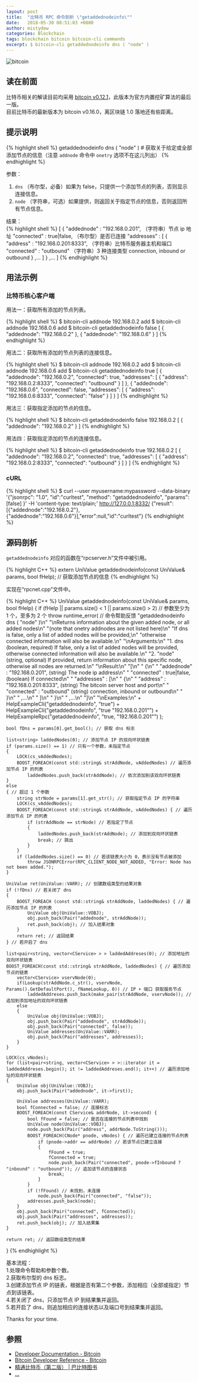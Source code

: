 ```yaml
---
layout: post
title:  "比特币 RPC 命令剖析 \"getaddednodeinfo\""
date:   2018-05-30 08:51:03 +0800
author: mistydew
categories: Blockchain
tags: blockchain bitcoin bitcoin-cli commands
excerpt: $ bitcoin-cli getaddednodeinfo dns ( "node" )
---
```

![bitcoin](/images/20180504/bitcoin.svg)

## 读在前面
比特币相关的解读目前均采用 [bitcoin v0.12.1](https://github.com/bitcoin/bitcoin/tree/v0.12.1)，此版本为官方内置挖矿算法的最后一版。<br>
目前比特币的最新版本为 bitcoin v0.16.0，离区块链 1.0 落地还有些距离。

## 提示说明

{% highlight shell %}
getaddednodeinfo dns ( "node" ) # 获取关于给定或全部添加节点的信息（注意 `addnode` 命令中 `onetry` 选项不在这儿列出）
{% endhighlight %}

参数：<br>
1. `dns` （布尔型，必备）如果为 false，只提供一个添加节点的列表，否则显示连接信息。<br>
2. `node` （字符串，可选）如果提供，则返回关于指定节点的信息，否则返回所有节点信息。

结果：<br>
{% highlight shell %}
[
  {
    "addednode" : "192.168.0.201",   （字符串）节点 ip 地址
    "connected" : true|false,          （布尔型）是否已连接
    "addresses" : [
       {
         "address" : "192.168.0.201:8333",  （字符串）比特币服务器主机和端口
         "connected" : "outbound"           （字符串）3 种连接类型 connection, inbound or outbound
       }
       ,...
     ]
  }
  ,...
]
{% endhighlight %}

## 用法示例

### 比特币核心客户端

用法一：获取所有添加的节点列表。

{% highlight shell %}
$ bitcoin-cli addnode 192.168.0.2 add
$ bitcoin-cli addnode 192.168.0.6 add
$ bitcoin-cli getaddednodeinfo false
[
  {
    "addednode": "192.168.0.2"
  }, 
  {
    "addednode": "192.168.0.6"
  }
]
{% endhighlight %}

用法二：获取所有添加的节点列表的连接信息。

{% highlight shell %}
$ bitcoin-cli addnode 192.168.0.2 add
$ bitcoin-cli addnode 192.168.0.6 add
$ bitcoin-cli getaddednodeinfo true
[
  {
    "addednode": "192.168.0.2",
    "connected": true,
    "addresses": [
      {
        "address": "192.168.0.2:8333",
        "connected": "outbound"
      }
    ]
  }, 
  {
    "addednode": "192.168.0.6",
    "connected": false,
    "addresses": [
      {
        "address": "192.168.0.6:8333",
        "connected": "false"
      }
    ]
  }
]
{% endhighlight %}

用法三：获取指定添加的节点的信息。

{% highlight shell %}
$ bitcoin-cli getaddednodeinfo false 192.168.0.2
[
  {
    "addednode": "192.168.0.2"
  }
]
{% endhighlight %}

用法四：获取指定添加的节点的连接信息。

{% highlight shell %}
$ bitcoin-cli getaddednodeinfo true 192.168.0.2
[
  {
    "addednode": "192.168.0.2",
    "connected": true,
    "addresses": [
      {
        "address": "192.168.0.2:8333",
        "connected": "outbound"
      }
    ]
  }
]
{% endhighlight %}

### cURL

{% highlight shell %}
$ curl --user myusername:mypassword --data-binary '{"jsonrpc": "1.0", "id":"curltest", "method": "getaddednodeinfo", "params": [false] }' -H 'content-type: text/plain;' http://127.0.0.1:8332/
{"result":[{"addednode":"192.168.0.2"},{"addednode":"192.168.0.6"}],"error":null,"id":"curltest"}
{% endhighlight %}

## 源码剖析
`getaddednodeinfo` 对应的函数在“rpcserver.h”文件中被引用。

{% highlight C++ %}
extern UniValue getaddednodeinfo(const UniValue& params, bool fHelp); // 获取添加节点的信息
{% endhighlight %}

实现在“rpcnet.cpp”文件中。

{% highlight C++ %}
UniValue getaddednodeinfo(const UniValue& params, bool fHelp)
{
    if (fHelp || params.size() < 1 || params.size() > 2) // 参数至少为 1 个，至多为 2 个
        throw runtime_error( // 命令帮助反馈
            "getaddednodeinfo dns ( \"node\" )\n"
            "\nReturns information about the given added node, or all added nodes\n"
            "(note that onetry addnodes are not listed here)\n"
            "If dns is false, only a list of added nodes will be provided,\n"
            "otherwise connected information will also be available.\n"
            "\nArguments:\n"
            "1. dns        (boolean, required) If false, only a list of added nodes will be provided, otherwise connected information will also be available.\n"
            "2. \"node\"   (string, optional) If provided, return information about this specific node, otherwise all nodes are returned.\n"
            "\nResult:\n"
            "[\n"
            "  {\n"
            "    \"addednode\" : \"192.168.0.201\",   (string) The node ip address\n"
            "    \"connected\" : true|false,          (boolean) If connected\n"
            "    \"addresses\" : [\n"
            "       {\n"
            "         \"address\" : \"192.168.0.201:8333\",  (string) The bitcoin server host and port\n"
            "         \"connected\" : \"outbound\"           (string) connection, inbound or outbound\n"
            "       }\n"
            "       ,...\n"
            "     ]\n"
            "  }\n"
            "  ,...\n"
            "]\n"
            "\nExamples:\n"
            + HelpExampleCli("getaddednodeinfo", "true")
            + HelpExampleCli("getaddednodeinfo", "true \"192.168.0.201\"")
            + HelpExampleRpc("getaddednodeinfo", "true, \"192.168.0.201\"")
        );

    bool fDns = params[0].get_bool(); // 获取 dns 标志

    list<string> laddedNodes(0); // 添加节点 IP 的双向环状链表
    if (params.size() == 1) // 只有一个参数，未指定节点
    {
        LOCK(cs_vAddedNodes);
        BOOST_FOREACH(const std::string& strAddNode, vAddedNodes) // 遍历添加节点 IP 的列表
            laddedNodes.push_back(strAddNode); // 依次添加到该双向环状链表
    }
    else
    { // 超过 1 个参数
        string strNode = params[1].get_str(); // 获取指定节点 IP 的字符串
        LOCK(cs_vAddedNodes);
        BOOST_FOREACH(const std::string& strAddNode, vAddedNodes) { // 遍历添加节点 IP 的列表
            if (strAddNode == strNode) // 若指定了节点
            {
                laddedNodes.push_back(strAddNode); // 添加到双向环状链表
                break; // 跳出
            }
        }
        if (laddedNodes.size() == 0) // 若该链表大小为 0，表示没有节点被添加
            throw JSONRPCError(RPC_CLIENT_NODE_NOT_ADDED, "Error: Node has not been added.");
    }

    UniValue ret(UniValue::VARR); // 创建数组类型的结果对象
    if (!fDns) // 若关闭了 dns
    {
        BOOST_FOREACH (const std::string& strAddNode, laddedNodes) { // 遍历添加节点 IP 的列表
            UniValue obj(UniValue::VOBJ);
            obj.push_back(Pair("addednode", strAddNode));
            ret.push_back(obj); // 加入结果对象
        }
        return ret; // 返回结果
    } // 若开启了 dns

    list<pair<string, vector<CService> > > laddedAddreses(0); // 添加地址的双向环状链表
    BOOST_FOREACH(const std::string& strAddNode, laddedNodes) { // 遍历添加节点的链表
        vector<CService> vservNode(0);
        if(Lookup(strAddNode.c_str(), vservNode, Params().GetDefaultPort(), fNameLookup, 0)) // IP + 端口 获取服务节点
            laddedAddreses.push_back(make_pair(strAddNode, vservNode)); // 追加到添加地址的双向环状链表
        else
        {
            UniValue obj(UniValue::VOBJ);
            obj.push_back(Pair("addednode", strAddNode));
            obj.push_back(Pair("connected", false));
            UniValue addresses(UniValue::VARR);
            obj.push_back(Pair("addresses", addresses));
        }
    }

    LOCK(cs_vNodes);
    for (list<pair<string, vector<CService> > >::iterator it = laddedAddreses.begin(); it != laddedAddreses.end(); it++) // 遍历添加地址的双向环状链表
    {
        UniValue obj(UniValue::VOBJ);
        obj.push_back(Pair("addednode", it->first));

        UniValue addresses(UniValue::VARR);
        bool fConnected = false; // 连接标志
        BOOST_FOREACH(const CService& addrNode, it->second) {
            bool fFound = false; // 是否在连接的节点列表中找到
            UniValue node(UniValue::VOBJ);
            node.push_back(Pair("address", addrNode.ToString()));
            BOOST_FOREACH(CNode* pnode, vNodes) { // 遍历已建立连接的节点列表
                if (pnode->addr == addrNode) // 若该节点已建立连接
                {
                    fFound = true;
                    fConnected = true;
                    node.push_back(Pair("connected", pnode->fInbound ? "inbound" : "outbound")); // 追加该节点的连接状态
                    break;
                }
            }
            if (!fFound) // 未找到，未连接
                node.push_back(Pair("connected", "false"));
            addresses.push_back(node);
        }
        obj.push_back(Pair("connected", fConnected));
        obj.push_back(Pair("addresses", addresses));
        ret.push_back(obj); // 加入结果集
    }

    return ret; // 返回数组类型的结果
}
{% endhighlight %}

基本流程：<br>
1.处理命令帮助和参数个数。<br>
2.获取布尔型的 dns 标志。<br>
3.创建添加节点 IP 的链表，根据是否有第二个参数，添加相应（全部或指定）节点到该链表。<br>
4.若关闭了 dns，只添加节点 IP 到结果集并返回。<br>
5.若开启了 dns，则追加相应的连接状态以及端口号到结果集并返回。

Thanks for your time.

## 参照
* [Developer Documentation - Bitcoin](https://bitcoin.org/en/developer-documentation)
* [Bitcoin Developer Reference - Bitcoin](https://bitcoin.org/en/developer-reference#getaddednodeinfo)
* [精通比特币（第二版） \| 巴比特图书](http://book.8btc.com/masterbitcoin2cn)
* [...](https://github.com/mistydew/blockchain)
